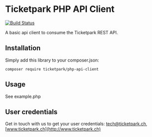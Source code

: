 # Ticketpark PHP API Client

[![Build Status](https://travis-ci.org/Ticketpark/php-api-client.svg?branch=master)](https://travis-ci.org/Ticketpark/php-api-client)

A basic api client to consume the Ticketpark REST API.

## Installation

Simply add this library to your composer.json:

```
composer require ticketpark/php-api-client
```

## Usage
See example.php

## User credentials
Get in touch with us to get your user credentials:
[tech@ticketpark.ch](mailto:tech@ticketpark.ch), [www.ticketpark.ch](http://www.ticketpark.ch)